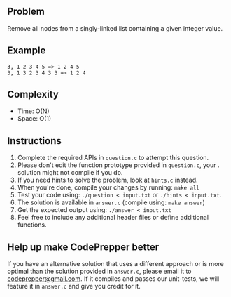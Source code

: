 Problem
-------
Remove all nodes from a singly-linked list containing a given integer value.

Example
-------
    3, 1 2 3 4 5 => 1 2 4 5
    3, 1 3 2 3 4 3 3 => 1 2 4

Complexity
----------
- Time: O(N)
- Space: O(1)

Instructions
------------
1. Complete the required APIs in `question.c` to attempt this question.
2. Please don't edit the function prototype provided in `question.c`, your
 . solution might not compile if you do.
3. If you need hints to solve the problem, look at `hints.c` instead.
4. When you're done, compile your changes by running: `make all`
5. Test your code using: `./question < input.txt` or `./hints < input.txt`.
6. The solution is available in `answer.c` (compile using: `make answer`)
7. Get the expected output using: `./answer < input.txt`
8. Feel free to include any additional header files or define additional
  functions.

Help up make CodePrepper better
-------------------------------
If you have an alternative solution that uses a different approach or is more
optimal than the solution provided in `answer.c`, please email it to
<codeprepper@gmail.com>. If it compiles and passes our unit-tests, we will
feature it in `answer.c` and give you credit for it.
